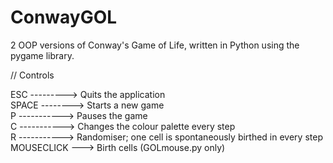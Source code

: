 # ConwayGOL  
2 OOP versions of Conway's Game of Life, written in Python using the pygame library.  
  
// Controls  
  
ESC ---------> Quits the application  
SPACE --------> Starts a new game  
P -----------> Pauses the game  
C -----------> Changes the colour palette every step  
R -----------> Randomiser; one cell is spontaneously birthed in every step  
MOUSECLICK ---> Birth cells (GOLmouse.py only)  
